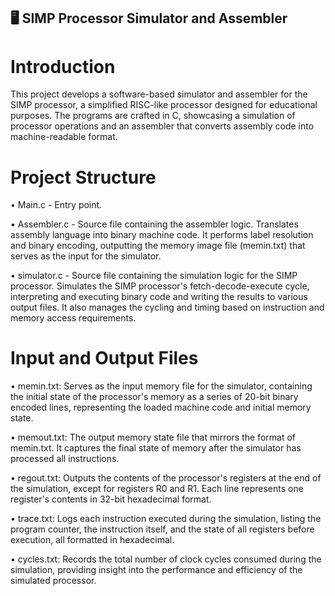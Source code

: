 ## 🖥️ SIMP Processor Simulator and Assembler

# Introduction

This project develops a software-based simulator and assembler for the SIMP processor, a simplified RISC-like processor designed for educational purposes. The programs are crafted in C, showcasing a simulation of processor operations and an assembler that converts assembly code into machine-readable format.

# Project Structure
•	Main.c - Entry point.

•	Assembler.c - Source file containing the assembler logic.
    Translates assembly language into binary machine code. It performs label resolution and binary encoding, outputting the memory image file (memin.txt) that serves as the input for the simulator.
    
•	simulator.c - Source file containing the simulation logic for the SIMP processor.
    Simulates the SIMP processor's fetch-decode-execute cycle, interpreting and executing binary code and writing the results to various output files. It also manages the cycling and timing based on instruction and memory access requirements.
    

# Input and Output Files
•	memin.txt: Serves as the input memory file for the simulator, containing the initial state of the processor's memory as a series of 20-bit binary encoded lines, representing the loaded machine code and initial memory state.

•	memout.txt: The output memory state file that mirrors the format of memin.txt. It captures the final state of memory after the simulator has processed all instructions.

•	regout.txt: Outputs the contents of the processor's registers at the end of the simulation, except for registers R0 and R1. Each line represents one register's contents in 32-bit hexadecimal format.

•	trace.txt: Logs each instruction executed during the simulation, listing the program counter, the instruction itself, and the state of all registers before execution, all formatted in hexadecimal.

•	cycles.txt: Records the total number of clock cycles consumed during the simulation, providing insight into the performance and efficiency of the simulated processor.
